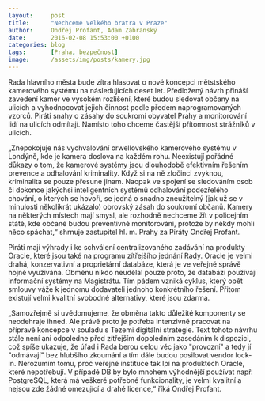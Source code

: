 ```yaml
---
layout:     post
title:      "Nechceme Velkého bratra v Praze"
author:     Ondřej Profant, Adam Zábranský
date:       2016-02-08 15:53:00 +0100
categories: blog
tags:       [Praha, bezpečnost]
image:      /assets/img/posts/kamery.jpg
---
```


Rada hlavního města bude zítra hlasovat o nové koncepci mětstského kamerového systému na následujících deset let. Předložený návrh přináší zavedení kamer ve vysokém rozlišení, které budou sledovat občany na ulicích a vyhodnocovat jejich činnost podle předem naprogramovaných vzorců. Piráti snahy o zásahy do soukromí obyvatel Prahy a monitorování lidí na ulicích odmítají. Namísto toho chceme častější přítomnost strážníků v ulicích.

„Znepokojuje nás vychvalování orwellovského kamerového systému v Londýně, kde je kamera doslova na každém rohu. Neexistují pořádné důkazy o tom, že kamerové systémy jsou dlouhodobě efektivním řešením prevence a odhalování kriminality. Když si na ně zločinci zvyknou, kriminalita se pouze přesune jinam. Naopak ve spojení se sledováním osob či dokonce jakýchsi inteligentních systémů odhalování podezřelého chování, o kterých se hovoří, se jedná o snadno zneužitelný (jak už se v minulosti několikrát ukázalo) obrovský zásah do soukromí občanů. Kamery na některých místech mají smysl, ale rozhodně nechceme žít v policejním státě, kde občané budou preventivně monitorováni, protože by někdy mohli něco spáchat,“ shrnuje zastupitel hl. m. Prahy za Piráty Ondřej Profant.

Piráti mají výhrady i ke schválení centralizovaného zadávání na produkty Oracle, které jsou také na programu zítřejšího jednání Rady. Oracle je velmi drahá, konzervativní a proprietární databáze, která je ve veřejné správě hojně využívána. Obměnu nikdo neudělal pouze proto, že databázi používají informační systémy na Magistrátu. Tím pádem vzniká cyklus, který opět smlouvy váže k jednomu dodavateli jednoho konkrétního řešení. Přitom existují velmi kvalitní svobodné alternativy, které jsou zdarma.

„Samozřejmě si uvědomujeme, že obměna takto důležité komponenty se neodehraje ihned. Ale právě proto je potřeba intenzivně pracovat na přípravě koncepce v souladu s Tezemi digitální strategie. Text tohoto návrhu stále není ani odpoledne před zítřejším dopoledním zasedáním k dispozici, což spíše ukazuje, že úřad i Rada berou celou věc jako "provozní" a tedy jí "odmávají" bez hlubšího zkoumání a tím dále budou posilovat vendor lock-in. Nerozumím tomu, proč veřejné instituce tak lpí na produktech Oracle, které nepotřebují. V případě DB by bylo mnohem výhodnější používat např. PostgreSQL, která má veškeré potřebné funkcionality, je velmi kvalitní a nejsou zde žádné omezující a drahé  licence,“ říká Ondřej Profant.
